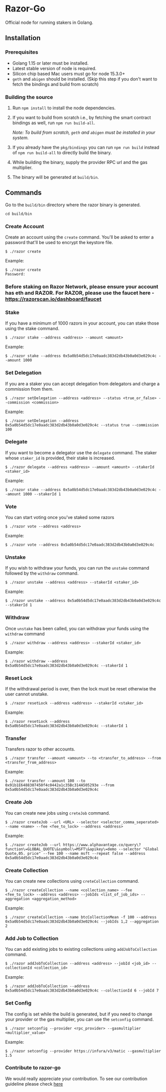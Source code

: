 # Razor-Go

Official node for running stakers in Golang.

## Installation

### Prerequisites
* Golang 1.15 or later must be installed.
* Latest stable version of node is required.
* Silicon chip based Mac users must go for node 15.3.0+
* `geth` and `abigen` should be installed. (Skip this step if you don't want to fetch the bindings and build from scratch)

### Building the source
1. Run `npm install` to install the node dependencies.
2. If you want to build from scratch i.e., by fetching the smart contract bindings as well, run `npm run build-all`.

   _Note: To build from scratch, `geth` and `abigen` must be installed in your system._
3. If you already have the `pkg/bindings` you can run `npm run build` instead of `npm run build-all` to directly build the binary. 
4. While building the binary, supply the provider RPC url and the gas multiplier.
5. The binary will be generated at `build/bin`.

## Commands

Go to the `build/bin` directory where the razor binary is generated.

`cd build/bin`

### Create Account
Create an account using the `create` command. You'll be asked to enter a password that'll be used to encrypt the keystore file.

```
$ ./razor create
```

Example:

```
$ ./razor create
Password: 
```

### Before staking on Razor Network, please ensure your account has eth and RAZOR. For RAZOR, please use the faucet here - https://razorscan.io/dashboard/faucet

### Stake

If you have a minimum of 1000 razors in your account, you can stake those using the stake command.
```
$ ./razor stake --address <address> --amount <amount>
```

Example:
```
$ ./razor stake --address 0x5a0b54d5dc17e0aadc383d2db43b0a0d3e029c4c --amount 1000
```

### Set Delegation

If you are a staker you can accept delegation from delegators and charge a commission from them.
```
$ ./razor setDelegation --address <address> --status <true_or_false> --commission <commission>
```

Example:
```
$ ./razor setDelegation --address 0x5a0b54d5dc17e0aadc383d2db43b0a0d3e029c4c --status true --commission 100
```

### Delegate

If you want to become a delegator use the `delegate` command. The staker whose `staker_id` is provided, their stake is increased.
```
$ ./razor delegate --address <address> --amount <amount> --stakerId <staker_id>
```

Example:
```
$ ./razor stake --address 0x5a0b54d5dc17e0aadc383d2db43b0a0d3e029c4c --amount 1000 --stakerId 1
```

### Vote
You can start voting once you've staked some razors
```
$ ./razor vote --address <address>
```

Example:
```
$ ./razor vote --address 0x5a0b54d5dc17e0aadc383d2db43b0a0d3e029c4c
```

### Unstake
If you wish to withdraw your funds, you can run the `unstake` command followed by the `withdraw` command.
```
$ ./razor unstake --address <address> --stakerId <staker_id>
```

Example:
```
$ ./razor unstake --address 0x5a0b54d5dc17e0aadc383d2db43b0a0d3e029c4c --stakerId 1
```

### Withdraw
Once `unstake` has been called, you can withdraw your funds using the `withdraw` command

```
$ ./razor withdraw --address <address> --stakerId <staker_id>
```

Example:

```
$ ./razor withdraw --address 0x5a0b54d5dc17e0aadc383d2db43b0a0d3e029c4c --stakerId 1
```

### Reset Lock
If the withdrawal period is over, then the lock must be reset otherwise the user cannot unstake.
```
$ ./razor resetLock --address <address> --stakerId <staker_id>
```

Example:

```
$ ./razor resetLock --address 0x5a0b54d5dc17e0aadc383d2db43b0a0d3e029c4c --stakerId 1
```

### Transfer
Transfers razor to other accounts.

```
$ ./razor transfer --amount <amount> --to <transfer_to_address> --from <transfer_from_address>
```

Example:
```
$ ./razor transfer --amount 100 --to 0x91b1E6488307450f4c0442a1c35Bc314A505293e --from 0x5a0b54d5dc17e0aadc383d2db43b0a0d3e029c4c
```

### Create Job
You can create new jobs using `creteJob` command.

```
$ ./razor createJob --url <URL> --selector <selector_comma_seperated> --name <name> --fee <fee_to_lock> --address <address>
```

Example:
```
$ ./razor createJob --url https://www.alphavantage.co/query\?function\=GLOBAL_QUOTE\&symbol\=MSFT\&apikey\=demo --selector "Global Quote,05. price" --fee 100 --name msft --repeat false --address 0x5a0b54d5dc17e0aadc383d2db43b0a0d3e029c4c
```

### Create Collection
You can create new collections using `creteCollection` command.

```
$ ./razor createCollection --name <collection_name> --fee <fee_to_lock> --address <address> --jobIds <list_of_job_ids> --aggregation <aggregation_method>
```

Example:
```
$ ./razor createCollection --name btcCollectionMean -f 100 --address 0x5a0b54d5dc17e0aadc383d2db43b0a0d3e029c4c --jobIds 1,2 --aggregation 2
```

### Add Job to Collection
You can add existing jobs to existing collections using `addJobToCollection` command.

```
$ ./razor addJobToCollection --address <address> --jobId <job_id> --collectionId <collection_id>
```

Example:
```
$ ./razor addJobToCollection --address 0x5a0b54d5dc17e0aadc383d2db43b0a0d3e029c4c --collectionId 6 --jobId 7
```

### Set Config
The config is set while the build is generated, but if you need to change your provider or the gas multiplier, you can use the `setconfig` command.

```
$ ./razor setconfig --provider <rpc_provider> --gasmultiplier <multiplier_value>
```

Example:
```
$ ./razor setconfig --provider https://infura/v3/matic --gasmultiplier 1.5
```
### Contribute to razor-go
We would really appreciate your contribution. To see our contribution guideline please check [here](https://github.com/razor-network/razor-go/blob/main/.github/CONTRIBUTING.md)
